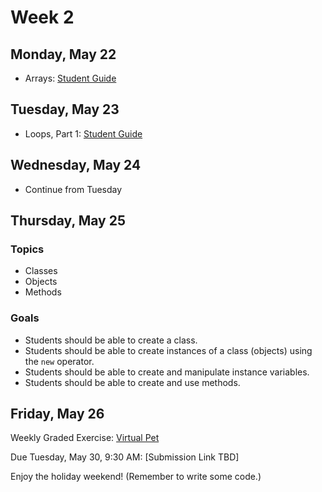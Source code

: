 # Week 2

## Monday, May 22

- Arrays: [Student Guide](./arrays.md)

## Tuesday, May 23

- Loops, Part 1: [Student Guide](./loops-01.md)

## Wednesday, May 24

- Continue from Tuesday

## Thursday, May 25

### Topics

- Classes
- Objects
- Methods

### Goals

- Students should be able to create a class.
- Students should be able to create instances of a class (objects) using the `new` operator.
- Students should be able to create and manipulate instance variables.
- Students should be able to create and use methods.

## Friday, May 26

Weekly Graded Exercise: [Virtual Pet](../exercises/virtual-pet/)

Due Tuesday, May 30, 9:30 AM: [Submission Link TBD]

Enjoy the holiday weekend! (Remember to write some code.)
